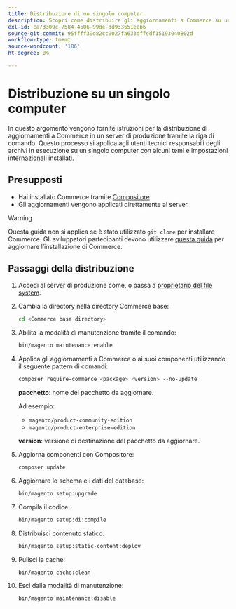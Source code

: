 ```yaml
---
title: Distribuzione di un singolo computer
description: Scopri come distribuire gli aggiornamenti a Commerce su un server di produzione utilizzando la riga di comando.
exl-id: ca73309c-7584-4506-99de-dd933651eeb6
source-git-commit: 95ffff39d82cc9027fa633dffedf15193040802d
workflow-type: tm+mt
source-wordcount: '186'
ht-degree: 0%

---
```


# Distribuzione su un singolo computer

In questo argomento vengono fornite istruzioni per la distribuzione di aggiornamenti a Commerce in un server di produzione tramite la riga di comando. Questo processo si applica agli utenti tecnici responsabili degli archivi in esecuzione su un singolo computer con alcuni temi e impostazioni internazionali installati.

## Presupposti

- Hai installato Commerce tramite [Compositore](../../installation/composer.md).
- Gli aggiornamenti vengono applicati direttamente al server.

>[!WARNING]
>
>Questa guida non si applica se è stato utilizzato `git clone` per installare Commerce.
>Gli sviluppatori partecipanti devono utilizzare [questa guida][install] per aggiornare l’installazione di Commerce.

## Passaggi della distribuzione

1. Accedi al server di produzione come, o passa a [proprietario del file system](../../installation/prerequisites/file-system/overview.md).

1. Cambia la directory nella directory Commerce base:

   ```bash
   cd <Commerce base directory>
   ```

1. Abilita la modalità di manutenzione tramite il comando:

   ```bash
   bin/magento maintenance:enable
   ```

1. Applica gli aggiornamenti a Commerce o ai suoi componenti utilizzando il seguente pattern di comandi:

   ```bash
   composer require-commerce <package> <version> --no-update
   ```

   **pacchetto**: nome del pacchetto da aggiornare.

   Ad esempio:

   - `magento/product-community-edition`
   - `magento/product-enterprise-edition`

   **version**: versione di destinazione del pacchetto da aggiornare.

1. Aggiorna componenti con Compositore:

   ```bash
   composer update
   ```

1. Aggiornare lo schema e i dati del database:

   ```bash
   bin/magento setup:upgrade
   ```

1. Compila il codice:

   ```bash
   bin/magento setup:di:compile
   ```

1. Distribuisci contenuto statico:

   ```bash
   bin/magento setup:static-content:deploy
   ```

1. Pulisci la cache:

   ```bash
   bin/magento cache:clean
   ```

1. Esci dalla modalità di manutenzione:

   ```bash
   bin/magento maintenance:disable
   ```

<!-- link definitions -->

[install]: https://developer.adobe.com/commerce/contributor/guides/install/update-dependencies/
